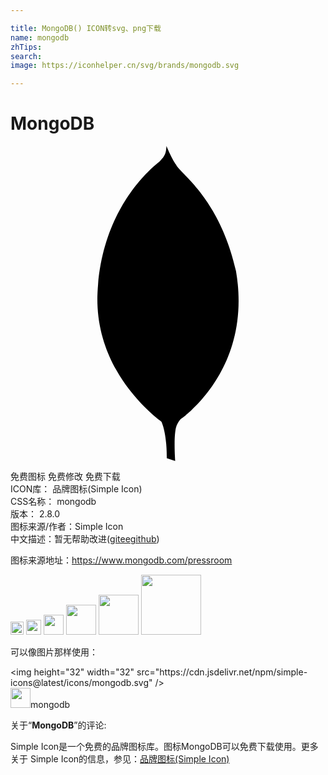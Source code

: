 ```yaml
---

title: MongoDB() ICON转svg、png下载
name: mongodb
zhTips: 
search: 
image: https://iconhelper.cn/svg/brands/mongodb.svg

---
```


# MongoDB  <small style="font-size: 60%;font-weight: 100"></small>

<div id="svg" class="svg-wrap">
<svg role="img" viewBox="0 0 24 24" xmlns="http://www.w3.org/2000/svg"><title>MongoDB icon</title><path d="M17.18 9.518c-1.263-5.56-4.242-7.387-4.562-8.086C12.266.939 11.885 0 11.885 0c-.002.019-.004.031-.005.049v.013h-.001c-.002.015-.003.025-.004.039v.015h-.002c0 .01-.002.018-.002.026v.026h-.003c-.001.008-.001.018-.003.025v.021h-.002c0 .007 0 .015-.002.021v.02h-.002c0 .01-.001.022-.002.032v.002c-.003.017-.006.034-.009.05v.008h-.002c-.001.004-.003.008-.003.012v.017h-.003v.022h-.005v.018h-.005v.021h-.004v.019h-.004v.017h-.006v.014h-.004v.018h-.004v.014h-.005v.013H11.8v.015h-.004c-.001.001-.001.003-.001.004v.01h-.003c-.001.002-.001.004-.001.006v.006h-.002c-.001.003-.002.008-.002.01-.003.007-.007.014-.01.021v.002c-.002.002-.004.005-.005.007v.008h-.004v.008h-.005v.008h-.003v.01h-.006v.014h-.004v.004h-.004v.008h-.004v.011h-.004v.008h-.006v.011h-.004v.008h-.005v.008h-.003v.01h-.005v.008h-.004v.006h-.004v.008h-.006V.76h-.004v.006h-.005v.008h-.004v.011h-.005v.004h-.003v.008h-.006v.004h-.004v.01h-.004v.004h-.004v.008h-.005v.006h-.003l-.002.004v.004h-.002c-.001.002-.002.002-.002.004v.001h-.001c-.001.003-.002.005-.004.007v.003h-.001c-.005.006-.008.012-.012.018v.001c-.002.002-.007.006-.009.01v.002h-.001c-.001.001-.003.002-.003.003v.003h-.002l-.003.003v.001h-.001c0 .001-.002.002-.003.004v.004h-.003l-.002.002v.002h-.002c0 .002-.002.002-.002.003v.003h-.004c0 .001-.001.002-.002.003V.92h-.003v.004h-.004V.93h-.004v.008h-.005V.93h-.005v.004h-.004V.94h-.005v.008h-.005v.004h-.004v.006h-.004v.004h-.004V.97h-.006v.004h-.004V.98h-.005v.004h-.004v.005h-.005v.01h-.002v.004h-.006v.005h-.004v.002h-.004v.004h-.005v.01h-.004v.004h-.005v.004h-.004v.006h-.005v.004h-.005v.004h-.004v.004h-.004v.01h-.004v.005h-.006v.004h-.004v.004h-.005v.006h-.004v.004h-.005v.007h-.004v.004h-.006V1.1h-.002v.004h-.004v.004h-.005v.004h-.004v.006h-.005v.004h-.003c-.001.001-.001.002-.001.002v.002h-.002l-.004.004s-.002.002-.004.003v.006h-.004v.005h-.004v.004h-.004v.004h-.003l-.003.003v.003h-.002l-.002.002v.003h-.002c-.005.006-.007.01-.014.016-.002.002-.008.007-.012.01-.012.008-.027.021-.039.032-.008.005-.016.012-.022.017v.001h-.001c-.016.013-.031.025-.049.039v.001c-.024.02-.047.039-.074.062V1.34h-.002c-.057.047-.117.1-.186.159V1.5h-.001c-.169.148-.37.338-.595.568l-.015.015-.004.004C9 3.494 6.857 6.426 6.631 11.164c-.02.392-.016.773.006 1.144v.009c.109 1.867.695 3.461 1.428 4.756v.001c.292.516.607.985.926 1.405v.001c1.102 1.455 2.227 2.317 2.514 2.526.441 1.023.4 2.779.4 2.779l.644.215s-.131-1.701.053-2.522c.057-.257.192-.476.349-.662.106-.075.42-.301.797-.645.018-.019.028-.036.044-.054 1.521-1.418 4.362-4.91 3.388-10.599z"/></svg>
</div>
<detail full-name='mongodb'></detail>

<div class="detail-page">
<p>
<span><span class="badge-success badge">免费图标</span> <span class="badge-success badge">免费修改</span>  <span class="badge-success badge">免费下载</span> </span>
<br/>
<span>
ICON库：
<span class="badge-secondary badge">品牌图标(Simple Icon)</span> 
</span>
<br/>
<span>
CSS名称：
<span class="badge-secondary badge">mongodb</span> 
</span>

<br/>
<span>
版本：
<span class="badge-secondary badge">2.8.0</span> 
</span>
<br/>
<span>图标来源/作者：<span class="badge-light badge">Simple Icon</span></span> 
<br/>
<span class="zh-detail">中文描述：暂无<span class="help-link"><span>帮助改进</span>(<a href="https://gitee.com/liuwave/icon-helper/edit/master/json/brands/mongodb.json" target="_blank" rel="noopener noreferrer">gitee</a><a href="https://github.com/liuwave/icon-helper/edit/master/json/brands/mongodb.json" target="_blank" rel="noopener noreferrer">github</a></span>)</span><br/>
</p>
</div><div class="description description alert alert-light"><p>图标来源地址：<a href="https://www.mongodb.com/pressroom" target="_blank" rel="noopener noreferrer">https://www.mongodb.com/pressroom</a></p></div>
<div class="alert alert-dark">
<img height="21" width="21" src="https://cdn.jsdelivr.net/npm/simple-icons@latest/icons/mongodb.svg" />
<img height="24" width="24" src="https://cdn.jsdelivr.net/npm/simple-icons@latest/icons/mongodb.svg" />
<img height="32" width="32" src="https://cdn.jsdelivr.net/npm/simple-icons@latest/icons/mongodb.svg" />
<img height="48" width="48" src="https://cdn.jsdelivr.net/npm/simple-icons@latest/icons/mongodb.svg" />
<img height="64" width="64" src="https://cdn.jsdelivr.net/npm/simple-icons@latest/icons/mongodb.svg" />
<img height="96" width="96" src="https://cdn.jsdelivr.net/npm/simple-icons@latest/icons/mongodb.svg" />

</div>
<div>
  <p>可以像图片那样使用：    
  </p>
  <div class="alert alert-primary" style="font-size: 14px">
    &lt;img height="32" width="32" src="https://cdn.jsdelivr.net/npm/simple-icons@latest/icons/mongodb.svg" /&gt;
    <copy-btn content='<img height="32" width="32" src="https://cdn.jsdelivr.net/npm/simple-icons@latest/icons/mongodb.svg" />'></copy-btn>
  </div>
  <div class="alert alert-secondary">
    <img height="32" width="32" src="https://cdn.jsdelivr.net/npm/simple-icons@latest/icons/mongodb.svg" />mongodb
    <copy-btn content="mongodb" btn-title="复制图标名称"></copy-btn>
  </div>
</div>
<div class="icon-detail__container">
<p>关于“<b>MongoDB</b>”的评论:</p>
</div>
<Vssue title="关于“MongoDB”的评论" />
<div><p>Simple Icon是一个免费的品牌图标库。图标MongoDB可以免费下载使用。更多关于  Simple Icon的信息，参见：<a target="_blank" href="https://iconhelper.cn/brands.html">品牌图标(Simple Icon)</a>
</p></div>
